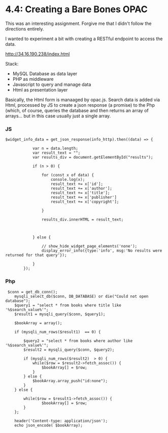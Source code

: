 # 4.4: Creating a Bare Bones OPAC

This was an interesting assignment. Forgive me that I didn't follow the directions entirely.

I wanted to experiment a bit with creating a RESTful endpoint to access the data.

http://34.16.190.238/index.html

Stack:
  - MySQL Database as data layer
  - PHP as middleware
  - Javascript to query and manage data
  - Html as presentation layer

Basically, the Html form is manaaged by opac.js. Search data is added via Html, processed by JS to create a json response (a promise) to the Php (which, of course, 
queries the database and then returns an array of arrays... but in this case usually just a single array.

### JS
```
$widget_info_data = get_json_response(info_http).then((data) => {

            var n = data.length;                            
            var result_text = "";
            var results_div = document.getElementById("results");

            if (n > 0) {
        
                for (const x of data) {
                    console.log(x);
                    result_text += x['id'];
                    result_text += x['author'];
                    result_text += x['title'];
                    result_text += x['publisher']
                    result_text += x['copyright'];

                }

                results_div.innerHTML = result_text;        



            } else {

                // show_hide_widget_page_elements('none');
                display_error_info({type:'info', msg:'No results were returned for that query'});

            }
        });
```

### Php

```
 $conn = get_db_conn();
    mysqli_select_db($conn, DB_DATABASE) or die("Could not open database");
    $query1 = "select * from books where title like '%$search_value%'";
    $result1 = mysqli_query($conn, $query1);

    $bookArray = array();

    if (mysqli_num_rows($result1)  == 0) {

        $query2 = "select * from books where author like '%$search_value%'";
        $result2 = mysqli_query($conn, $query2);
        
        if (mysqli_num_rows($result2)  > 0) {
            while($row = $result2->fetch_assoc()) {
                $bookArray[] = $row;
            }   
        } else {
            $bookArray.array_push("id:none");
        }     
    } else {

        while($row = $result1->fetch_assoc()) {
                $bookArray[] = $row;
        }
    };

    header('Content-type: application/json');
    echo json_encode( $bookArray);
```
